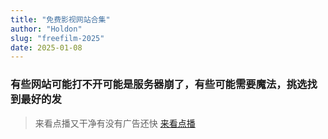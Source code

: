 ```yaml
---
title: "免费影视网站合集"
author: "Holdon"
slug: "freefilm-2025"
date: 2025-01-08
---
```

### 有些网站可能打不开可能是服务器崩了，有些可能需要魔法，挑选找到最好的发
> 来看点播又干净有没有广告还快
[来看点播](https://lkvod.me/)
